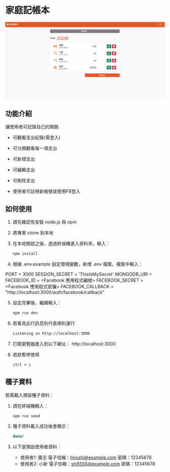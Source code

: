 # 家庭記帳本

![Index page](./public/img/preview.PNG)

## 功能介紹

讓使用者可記錄自己的開銷

- 可觀看支出紀錄(需登入)
- 可分類觀看每一項支出
- 可新增支出
- 可編輯支出
- 可刪除支出
  
- 使用者可註冊新帳號或使用FB登入

## 如何使用

1. 請先確認有安裝 node.js 與 npm
2. 將專案 clone 到本地
3. 在本地開啟之後，透過終端機進入資料夾，輸入：

   ```bash
   npm install
   ```

4. 根據 .env.example 設定環境變數，新增 .env 檔案，檔案中輸入：

  PORT = 3000
  SESSION_SECRET = 'ThisIsMySecret'
  MONGODB_URI = <Your own MongoDB connection URL>
  FACEBOOK_ID = <Facebook 應用程式編號>
  FACEBOOK_SECRET = <Facebook 應用程式密鑰>
  FACEBOOK_CALLBACK = "http://localhost:3000/auth/facebook/callback"

5. 設定完畢後，繼續輸入：

   ```bash
   npm run dev
   ```

6. 若看見此行訊息則代表順利運行

   ```bash
   Listening on http://localhost:3000
   ```
   
7. 打開瀏覽器進入到以下網址：
   http://localhost:3000

8. 若欲暫停使用

   ```bash
   ctrl + c
   ```
## 種子資料
若需載入預設種子資料：

1. 請在終端機輸入：

   ```bash
   npm run seed
   ```
   
2. 種子資料載入成功後會顯示：

   ```bash
   done!
   ```

3. 以下是預設使用者資料：
   - 使用者1: 廣志
     電子信箱：hiroshi@example.com
     密碼：12345678
   - 使用者2: 小新
     電子信箱：shi5555@example.com
     密碼：12345678
